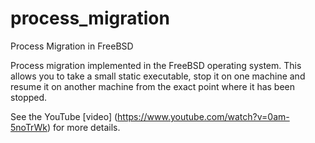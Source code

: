 process_migration
=================

Process Migration in FreeBSD

Process migration implemented in the FreeBSD operating system. This allows you to take a small static executable, stop it on one machine and resume it on another machine from the exact point where it has been stopped.

See the YouTube [video] (https://www.youtube.com/watch?v=0am-5noTrWk) for more details.
